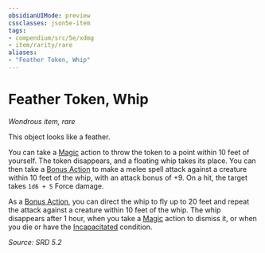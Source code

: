 ```yaml
---
obsidianUIMode: preview
cssclasses: json5e-item
tags:
- compendium/src/5e/xdmg
- item/rarity/rare
aliases: 
- "Feather Token, Whip"
---
```

# Feather Token, Whip
*Wondrous item, rare*  


This object looks like a feather.

You can take a [Magic](rules/actions.md#Magic) action to throw the token to a point within 10 feet of yourself. The token disappears, and a floating whip takes its place. You can then take a [Bonus Action](rules/variant-rules/bonus-action-xphb.md) to make a melee spell attack against a creature within 10 feet of the whip, with an attack bonus of +9. On a hit, the target takes `1d6 + 5` Force damage.

As a [Bonus Action](rules/variant-rules/bonus-action-xphb.md), you can direct the whip to fly up to 20 feet and repeat the attack against a creature within 10 feet of the whip. The whip disappears after 1 hour, when you take a [Magic](rules/actions.md#Magic) action to dismiss it, or when you die or have the [Incapacitated](rules/conditions.md#Incapacitated) condition.

*Source: SRD 5.2*